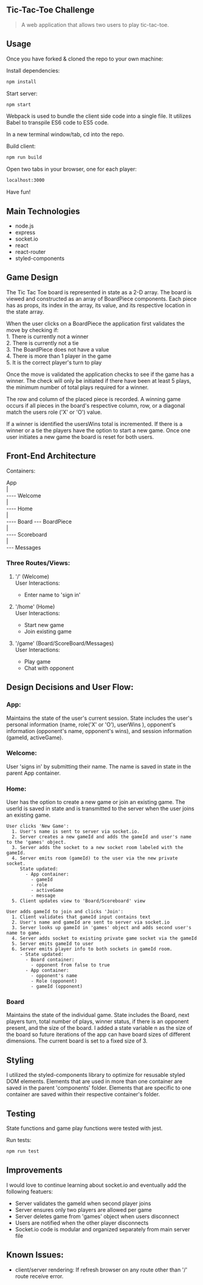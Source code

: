 ## Tic-Tac-Toe Challenge

> A web application that allows two users to play tic-tac-toe.  


## Usage

Once you have forked & cloned the repo to your own machine:

Install dependencies:
```sh
npm install
```
Start server:
```sh
npm start
```

Webpack is used to bundle the client side code into a single file. It utilizes Babel to transpile ES6 code to ES5 code. 

In a new terminal window/tab, cd into the repo.

Build client:
```sh
npm run build
```

Open two tabs in your browser, one for each player:
```sh
localhost:3000
```
Have fun!

## Main Technologies

- node.js 
- express
- socket.io
- react
- react-router
- styled-components

## Game Design  
  The Tic Tac Toe board is represented in state as a 2-D array. The board is viewed and constructed as an array of BoardPiece components. Each piece has as props, its index in the array, its value, and its respective location in the state array. 
  
  When the user clicks on a BoardPiece the application first validates the move by checking if:  
    1. There is currently not a winner  
    2. There is currently not a tie  
    3. The BoardPiece does not have a value  
    4. There is more than 1 player in the game  
    5. It is the correct player's turn to play  

  Once the move is validated the application checks to see if the game has a winner. The check will only be initiated if there have been at least 5 plays, the minimum number of total plays required for a winner.

  The row and column of the placed piece is recorded. A winning game occurs if all pieces in the board's respective column, row, or a diagonal match the users role ('X' or 'O') value.   

  If a winner is identified the usersWins total is incremented. If there is a winner or a tie the players have the option to start a new game. Once one user initiates a new game the board is reset for both users.

## Front-End Architecture

Containers: 

App  
 |  
 ---- Welcome  
 |  
 ---- Home  
 |  
 ---- Board --- BoardPiece  
 |  
 ---- Scoreboard  
 |  
 --- Messages 

### Three Routes/Views:
   1. '/' (Welcome)  
     User Interactions:  
        - Enter name to 'sign in'  
  
   2. '/home' (Home)  
     User Interactions:  
        - Start new game  
        - Join existing game   

   3. '/game' (Board/ScoreBoard/Messages)  
     User Interactions:  
        - Play game  
        - Chat with opponent  

## Design Decisions and User Flow:

### App:
Maintains the state of the user's current session. State includes the user's personal information (name, role('X' or 'O'), userWins ), opponent's information (opponent's name, opponent's wins), and session information (gameId, activeGame).

### Welcome:
User 'signs in' by submitting their name. The name is saved in state in the parent App container.

### Home:
User has the option to create a new game or join an existing game. The userId is saved in state and is transmitted to the server when the user joins an existing game. 
    
    User clicks 'New Game':  
      1. User's name is sent to server via socket.io.  
      2. Server creates a new gameId and adds the gameId and user's name to the 'games' object.  
      3. Server adds the socket to a new socket room labeled with the gameId.     
      4. Server emits room (gameId) to the user via the new private socket.    
         State updated:  
           - App container:   
             - gameId  
             - role  
             - activeGame  
             - message  
      5. Client updates view to 'Board/Scoreboard' view  
  
    User adds gameId to join and clicks 'Join':
      1. Client validates that gameId input contains text  
      2. User's name and gameId are sent to server via socket.io  
      3. Server looks up gameId in 'games' object and adds second user's name to game.  
      4. Server adds socket to existing private game socket via the gameId  
      5. Server emits gameId to user  
      6. Server emits player info to both sockets in gameId room.  
         - State updated:  
           - Board container:    
             - opponent from false to true  
           - App container:   
             - opponent's name  
             - Role (opponent)  
             - gameId (opponent)  

 ### Board  
 Maintains the state of the individual game. State includes the Board, next players turn, total number of plays, winner status, if there is an opponent present, and the size of the board. I added a state variable n as the size of the board so future iterations of the app can have board sizes of different dimensions. The current board is set to a fixed size of 3.  

## Styling  

I utilized the styled-components library to optimize for resusable styled DOM elements. Elements that are used in more than one container are saved in the parent 'components' folder. Elements that are specific to one container are saved within their respective container's folder.  
 
## Testing  

State functions and game play functions were tested with jest.

Run tests:
```sh
npm run test
```

## Improvements
I would love to continue learning about socket.io and eventually add the following featuers: 
   - Server validates the gameId when second player joins  
   - Server ensures only two players are allowed per game  
   - Server deletes game from 'games' object when users disconnect  
   - Users are notified when the other player disconnects  
   - Socket.io code is modular and organized separately from main server file  

## Known Issues:
  - client/server rendering: If refresh browser on any route other than '/' route receive error. 

